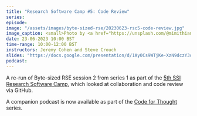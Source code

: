 ```yaml
---
title: "Research Software Camp #5: Code Review"
series:
episode:
image: "/assets/images/byte-sized-rse/20230623-rsc5-code-review.jpg"
image_caption: <small>Photo by <a href="https://unsplash.com/@mimithian">Mimi Thian</a> on <a href="https://unsplash.com">Unsplash</a></small>
date: 23-06-2023 10:00 BST
time-range: 10:00-12:00 BST
instructors: Jeremy Cohen and Steve Crouch
slides: "https://docs.google.com/presentation/d/1Ay0Cs9WTjKe-XzN9dczY3q_vf-b6XUGhnLANiXZ9FxU/edit?usp=sharing"
podcast: 
---
```


A re-run of Byte-sized RSE session 2 from series 1 as part of the [5th SSI Research Software 
Camp](https://www.software.ac.uk/Events/research-software-camp-fair-software), which looked 
at collaboration and code review via GitHub.

A companion podcast is now available as part of the 
[Code for Thought](https://codeforthought.buzzsprout.com/) series.
